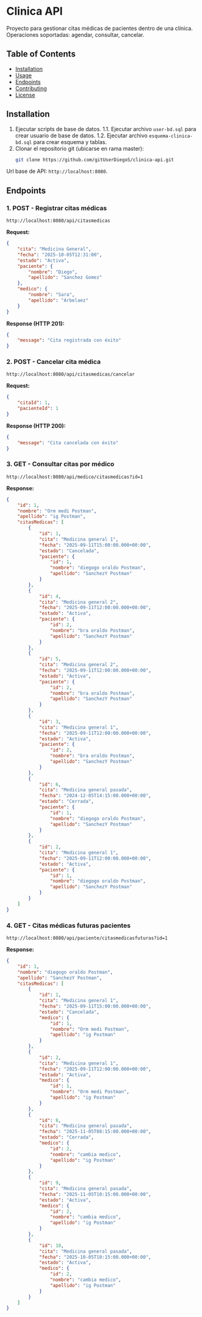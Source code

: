 # Clinica API

Proyecto para gestionar citas médicas de pacientes dentro de una clínica. Operaciones soportadas: agendar, consultar, cancelar.

## Table of Contents

- [Installation](#installation)
- [Usage](#usage)
- [Endpoints](#endpoints)
- [Contributing](#contributing)
- [License](#license)

## Installation

1. Ejecutar scripts de base de datos.
    1.1. Ejecutar archivo `user-bd.sql` para crear usuario de base de datos.
    1.2. Ejecutar archivo `esquema-clinica-bd.sql` para crear esquema y tablas.
2. Clonar el repositorio git (ubicarse en rama master):
    ```sh
    git clone https://github.com/gitUserDiegoS/clinica-api.git
    ```

Url base de API: `http://localhost:8080`.

## Endpoints

### 1. POST - Registrar citas médicas

`http://localhost:8080/api/citasmedicas`

**Request:**

```json
{
    "cita": "Medicina General",
    "fecha": "2025-10-05T12:31:00",
    "estado": "Activa",
    "paciente": {        
        "nombre": "Diego",
        "apellido": "Sanchez Gomez"
    },
    "medico": {                
        "nombre": "Sara",
        "apellido": "Arbelaez"
    }
}
```

**Response (HTTP 201):**

```json
{
    "message": "Cita registrada con éxito"
}
```

### 2. POST - Cancelar cita médica

`http://localhost:8080/api/citasmedicas/cancelar`

**Request:**

```json
{
    "citaId": 1,
    "pacienteId": 1
}
```

**Response (HTTP 200):**

```json
{
    "message": "Cita cancelada con éxito"
}
```

### 3. GET - Consultar citas por médico

`http://localhost:8080/api/medico/citasmedicas?id=1`

**Response:**

```json
{
    "id": 1,
    "nombre": "Orm medi Postman",
    "apellido": "ig Postman",
    "citasMedicas": [
        {
            "id": 1,
            "cita": "Medicina general 1",
            "fecha": "2025-09-11T15:00:00.000+00:00",
            "estado": "Cancelada",
            "paciente": {
                "id": 1,
                "nombre": "diegogo oraldo Postman",
                "apellido": "SanchezY Postman"
            }
        },
        {
            "id": 4,
            "cita": "Medicina general 2",
            "fecha": "2025-09-11T12:00:00.000+00:00",
            "estado": "Activa",
            "paciente": {
                "id": 2,
                "nombre": "bra oraldo Postman",
                "apellido": "SanchezY Postman"
            }
        },
        {
            "id": 5,
            "cita": "Medicina general 2",
            "fecha": "2025-09-11T12:00:00.000+00:00",
            "estado": "Activa",
            "paciente": {
                "id": 2,
                "nombre": "bra oraldo Postman",
                "apellido": "SanchezY Postman"
            }
        },
        {
            "id": 3,
            "cita": "Medicina general 1",
            "fecha": "2025-09-11T12:00:00.000+00:00",
            "estado": "Activa",
            "paciente": {
                "id": 2,
                "nombre": "bra oraldo Postman",
                "apellido": "SanchezY Postman"
            }
        },
        {
            "id": 6,
            "cita": "Medicina general pasada",
            "fecha": "2024-12-05T14:15:00.000+00:00",
            "estado": "Cerrada",
            "paciente": {
                "id": 1,
                "nombre": "diegogo oraldo Postman",
                "apellido": "SanchezY Postman"
            }
        },
        {
            "id": 2,
            "cita": "Medicina general 1",
            "fecha": "2025-09-11T12:00:00.000+00:00",
            "estado": "Activa",
            "paciente": {
                "id": 1,
                "nombre": "diegogo oraldo Postman",
                "apellido": "SanchezY Postman"
            }
        }
    ]
}
```

### 4. GET - Citas médicas futuras pacientes

`http://localhost:8080/api/paciente/citasmedicasfuturas?id=1`

**Response:**

```json
{
    "id": 1,
    "nombre": "diegogo oraldo Postman",
    "apellido": "SanchezY Postman",
    "citasMedicas": [
        {
            "id": 1,
            "cita": "Medicina general 1",
            "fecha": "2025-09-11T15:00:00.000+00:00",
            "estado": "Cancelada",
            "medico": {
                "id": 1,
                "nombre": "Orm medi Postman",
                "apellido": "ig Postman"
            }
        },
        {
            "id": 2,
            "cita": "Medicina general 1",
            "fecha": "2025-09-11T12:00:00.000+00:00",
            "estado": "Activa",
            "medico": {
                "id": 1,
                "nombre": "Orm medi Postman",
                "apellido": "ig Postman"
            }
        },
        {
            "id": 8,
            "cita": "Medicina general pasada",
            "fecha": "2025-11-05T08:15:00.000+00:00",
            "estado": "Cerrada",
            "medico": {
                "id": 2,
                "nombre": "cambia medico",
                "apellido": "ig Postman"
            }
        },
        {
            "id": 9,
            "cita": "Medicina general pasada",
            "fecha": "2025-11-05T10:15:00.000+00:00",
            "estado": "Activa",
            "medico": {
                "id": 2,
                "nombre": "cambia medico",
                "apellido": "ig Postman"
            }
        },
        {
            "id": 10,
            "cita": "Medicina general pasada",
            "fecha": "2025-10-05T10:15:00.000+00:00",
            "estado": "Activa",
            "medico": {
                "id": 2,
                "nombre": "cambia medico",
                "apellido": "ig Postman"
            }
        }
    ]
}
```
